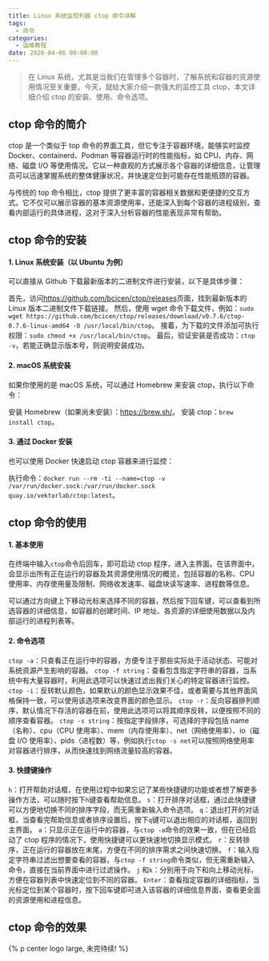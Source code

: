 ```yaml
---
title: Linux 系统监控利器 ctop 命令详解
tags:
  - 命令
categories:
  - 运维教程
date: 2026-04-06 00:00:00
---
```


> 在 Linux 系统，尤其是当我们在管理多个容器时，了解系统和容器的资源使用情况至关重要。今天，就给大家介绍一款强大的监控工具 ctop，本文详细介绍 ctop 的安装、使用、命令选项。

<!-- more -->

## ctop 命令的简介

ctop 是一个类似于 top 命令的界面工具，但它专注于容器环境，能够实时监控 Docker、containerd、Podman 等容器运行时的性能指标，如 CPU、内存、网络、磁盘 I/O 等使用情况。它以一种直观的方式展示各个容器的详细信息，让管理员可以迅速掌握系统的整体健康状况，并快速定位到可能存在性能瓶颈的容器。

与传统的 top 命令相比，ctop 提供了更丰富的容器相关数据和更便捷的交互方式。它不仅可以展示容器的基本资源使用率，还能深入到每个容器的进程级别，查看内部运行的具体进程，这对于深入分析容器的性能表现非常有帮助。

## ctop 命令的安装

#### 1. Linux 系统安装（以 Ubuntu 为例）

可以直接从 Github 下载最新版本的二进制文件进行安装，以下是具体步骤：

首先，访问<https://github.com/bcicen/ctop/releases>页面，找到最新版本的 Linux 版本二进制文件下载链接。
然后，使用 wget 命令下载文件，例如：`sudo wget https://github.com/bcicen/ctop/releases/download/v0.7.6/ctop-0.7.6-linux-amd64 -O /usr/local/bin/ctop`。
接着，为下载的文件添加可执行权限：`sudo chmod +x /usr/local/bin/ctop`。
最后，验证安装是否成功：`ctop -v`，若能正确显示版本号，则说明安装成功。

#### 2. macOS 系统安装

如果你使用的是 macOS 系统，可以通过 Homebrew 来安装 ctop，执行以下命令：

安装 Homebrew（如果尚未安装）：<https://brew.sh/>。
安装 ctop：`brew install ctop`。

#### 3. 通过 Docker 安装

也可以使用 Docker 快速启动 ctop 容器来进行监控：

执行命令：`docker run --rm -ti --name=ctop -v /var/run/docker.sock:/var/run/docker.sock quay.io/vektorlab/ctop:latest`。

## ctop 命令的使用

#### 1. 基本使用

在终端中输入`ctop`命令后回车，即可启动 ctop 程序，进入主界面。在该界面中，会显示出所有正在运行的容器及其资源使用情况的概览，包括容器的名称、CPU 使用率、内存使用量及限制、网络收发速率、磁盘块读写速率、进程数等信息。

可以通过方向键上下移动光标来选择不同的容器，然后按下回车键，可以查看到所选容器的详细信息，如容器的创建时间、IP 地址、各资源的详细使用数据以及内部运行的进程列表等。

#### 2. 命令选项

`ctop -a`：只查看正在运行中的容器，方便专注于那些实际处于活动状态、可能对系统资源产生影响的容器。
`ctop -f string`：查看包含指定字符串的容器，当系统中有大量容器时，利用此选项可以快速过滤出我们关心的特定容器进行监控。
`ctop -i`：反转默认颜色，如果默认的颜色显示效果不佳，或者需要与其他界面风格保持一致，可以使用该选项来改变界面的颜色显示。
`ctop -r`：反向容器排列顺序，默认情况下存活的容器在前，使用此选项可以将其顺序反转，以便按照不同的顺序查看容器。
`ctop -s string`：按指定字段排序，可选择的字段包括 name（名称）、cpu（CPU 使用率）、mem（内存使用率）、net（网络使用率）、io（磁盘 I/O 使用率）、pids（进程数）等，例如执行`ctop -s net`可以按照网络使用率对容器进行排序，从而快速找到网络流量较高的容器。

#### 3. 快捷键操作

`h`：打开帮助对话框，在使用过程中如果忘记了某些快捷键的功能或者想了解更多操作方法，可以随时按下`h`键查看帮助信息。
`s`：打开排序对话框，通过此快捷键可以方便地切换不同的排序字段，而无需重新输入命令选项。
`q`：退出打开的对话框，当查看完帮助信息或者排序设置后，按下`q`键可以退出相应的对话框，返回到主界面。
`a`：只显示正在运行中的容器，与`ctop -a`命令的效果一致，但在已经启动了 ctop 程序的情况下，使用快捷键可以更快速地切换显示模式。
`r`：反转排序，正在运行的容器放在末尾，方便在不同的排序需求之间快速切换。
`f`：输入指定字符串过滤出想要查看的容器，与`ctop -f string`命令类似，但无需重新输入命令，直接在当前界面中进行过滤操作。
`j` 和`k`：分别用于向下和向上移动光标，方便在容器列表中快速定位到不同的容器。
`Enter`：查看指定容器的详细指标，当光标定位到某个容器时，按下回车键即可进入该容器的详细信息界面，查看更全面的资源使用和进程信息。

## ctop 命令的效果

{% p center logo large, 未完待续! %}